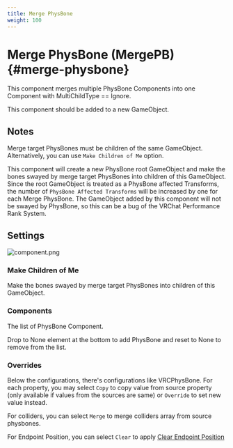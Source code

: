 ```yaml
---
title: Merge PhysBone
weight: 100
---
```


# Merge PhysBone (MergePB) {#merge-physbone}

This component merges multiple PhysBone Components into one Component with MultiChildType == Ignore.

This component should be added to a new GameObject.

## Notes

Merge target PhysBones must be children of the same GameObject.
Alternatively, you can use `Make Children of Me` option.

This component will create a new PhysBone root GameObject and make the bones swayed by merge target PhysBones into children of this GameObject.\
Since the root GameObject is treated as a PhysBone affected Transforms, the number of `PhysBone Affected Transforms` will be increased by one for each Merge PhysBone.
The GameObject added by this component will not be swayed by PhysBone, so this can be a bug of the VRChat Performance Rank System.

## Settings

![component.png](component.png)

### Make Children of Me

Make the bones swayed by merge target PhysBones into children of this GameObject.

### Components

The list of PhysBone Component.

Drop to None element at the bottom to add PhysBone and reset to None to remove from the list.

### Overrides

Below the configurations, there's configurations like VRCPhysBone.
For each property, you may select `Copy` to copy value from source property
(only available if values from the sources are same) or `Override` to set new value instead.

For colliders, you can select `Merge` to merge colliders array from source physbones.

For Endpoint Position, you can select `Clear` to apply [Clear Endpoint Position](../clear-endpoint-position)
